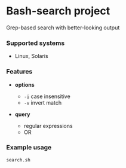 # Bash-search project
Grep-based search with better-looking output

### Supported systems
- Linux, Solaris

### Features
- **options**
  - `-i` case insensitive
  - `-v` invert match

- **query**
  - regular expressions
  - OR
  
### Example usage
```bash
search.sh
```
